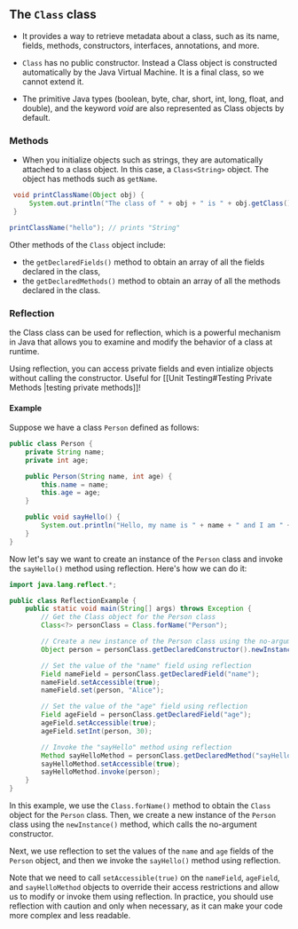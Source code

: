 ## The `Class` class
- It provides a way to retrieve metadata about a class, such as its name, fields, methods, constructors, interfaces, annotations, and more.

- `Class` has no public constructor. Instead a Class object is constructed automatically by the Java Virtual Machine. It is a final class, so we cannot extend it. 
- The primitive Java types (boolean, byte, char, short, int, long, float, and double), and the keyword _void_ are also represented as Class objects by default.

### Methods
- When you initialize objects such as strings, they are automatically attached to a class object. In this case, a `Class<String>` object. The object has methods such as `getName`. 
```java
 void printClassName(Object obj) {
	 System.out.println("The class of " + obj + " is " + obj.getClass().getName());
 }

printClassName("hello"); // prints "String"
```

Other methods of the `Class` object include: 
- the `getDeclaredFields()` method to obtain an array of all the fields declared in the class,
- the `getDeclaredMethods()` method to obtain an array of all the methods declared in the class.

### Reflection
the Class class can be used for reflection, which is a powerful mechanism in Java that allows you to examine and modify the behavior of a class at runtime.

Using reflection, you can access private fields and even intialize objects without calling the constructor. Useful for [[Unit Testing#Testing Private Methods |testing private methods]]!

#### Example
Suppose we have a class `Person` defined as follows:
```java
public class Person {
    private String name;
    private int age;

    public Person(String name, int age) {
        this.name = name;
        this.age = age;
    }

    public void sayHello() {
        System.out.println("Hello, my name is " + name + " and I am " + age + " years old.");
    }
}
```

Now let's say we want to create an instance of the `Person` class and invoke the `sayHello()` method using reflection. Here's how we can do it:
```java
import java.lang.reflect.*;

public class ReflectionExample {
    public static void main(String[] args) throws Exception {
        // Get the Class object for the Person class
        Class<?> personClass = Class.forName("Person");

        // Create a new instance of the Person class using the no-argument constructor
        Object person = personClass.getDeclaredConstructor().newInstance();

        // Set the value of the "name" field using reflection
        Field nameField = personClass.getDeclaredField("name");
        nameField.setAccessible(true);
        nameField.set(person, "Alice");

        // Set the value of the "age" field using reflection
        Field ageField = personClass.getDeclaredField("age");
        ageField.setAccessible(true);
        ageField.setInt(person, 30);

        // Invoke the "sayHello" method using reflection
        Method sayHelloMethod = personClass.getDeclaredMethod("sayHello");
        sayHelloMethod.setAccessible(true);
        sayHelloMethod.invoke(person);
    }
}
```

In this example, we use the `Class.forName()` method to obtain the `Class` object for the `Person` class. Then, we create a new instance of the `Person` class using the `newInstance()` method, which calls the no-argument constructor.

Next, we use reflection to set the values of the `name` and `age` fields of the `Person` object, and then we invoke the `sayHello()` method using reflection.

Note that we need to call `setAccessible(true)` on the `nameField`, `ageField`, and `sayHelloMethod` objects to override their access restrictions and allow us to modify or invoke them using reflection. In practice, you should use reflection with caution and only when necessary, as it can make your code more complex and less readable.